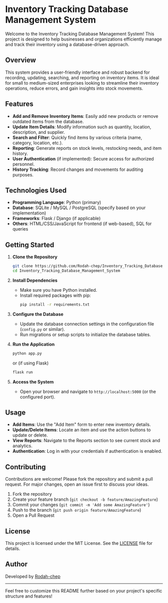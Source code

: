 # Inventory Tracking Database Management System

Welcome to the Inventory Tracking Database Management System! This project is designed to help businesses and organizations efficiently manage and track their inventory using a database-driven approach.

## Overview

This system provides a user-friendly interface and robust backend for recording, updating, searching, and reporting on inventory items. It is ideal for small to medium-sized enterprises looking to streamline their inventory operations, reduce errors, and gain insights into stock movements.

## Features

- **Add and Remove Inventory Items**: Easily add new products or remove outdated items from the database.
- **Update Item Details**: Modify information such as quantity, location, description, and supplier.
- **Search and Filter**: Quickly find items by various criteria (name, category, location, etc.).
- **Reporting**: Generate reports on stock levels, restocking needs, and item history.
- **User Authentication** (if implemented): Secure access for authorized personnel.
- **History Tracking**: Record changes and movements for auditing purposes.

## Technologies Used

- **Programming Language**: Python (primary)
- **Database**: SQLite / MySQL / PostgreSQL (specify based on your implementation)
- **Frameworks**: Flask / Django (if applicable)
- **Others**: HTML/CSS/JavaScript for frontend (if web-based), SQL for queries

## Getting Started

1. **Clone the Repository**
   ```bash
   git clone https://github.com/Rodah-chep/Inventory_Tracking_Database_Management_System.git
   cd Inventory_Tracking_Database_Management_System
   ```

2. **Install Dependencies**
   - Make sure you have Python installed.
   - Install required packages with pip:
     ```bash
     pip install -r requirements.txt
     ```

3. **Configure the Database**
   - Update the database connection settings in the configuration file (`config.py` or similar).
   - Run migrations or setup scripts to initialize the database tables.

4. **Run the Application**
   ```bash
   python app.py
   ```
   or (if using Flask)
   ```bash
   flask run
   ```

5. **Access the System**
   - Open your browser and navigate to `http://localhost:5000` (or the configured port).

## Usage

- **Add Items**: Use the "Add Item" form to enter new inventory details.
- **Update/Delete Items**: Locate an item and use the action buttons to update or delete.
- **View Reports**: Navigate to the Reports section to see current stock and analytics.
- **Authentication**: Log in with your credentials if authentication is enabled.

## Contributing

Contributions are welcome! Please fork the repository and submit a pull request. For major changes, open an issue first to discuss your ideas.

1. Fork the repository
2. Create your feature branch (`git checkout -b feature/AmazingFeature`)
3. Commit your changes (`git commit -m 'Add some AmazingFeature'`)
4. Push to the branch (`git push origin feature/AmazingFeature`)
5. Open a Pull Request

## License

This project is licensed under the MIT License. See the [LICENSE](LICENSE) file for details.

## Author

Developed by [Rodah-chep](https://github.com/Rodah-chep)

---

Feel free to customize this README further based on your project's specific structure and features!
